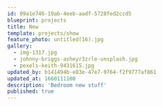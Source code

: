 ```yaml
---
id: 09a1e746-19ab-4eeb-aadf-5728fed2ccd5
blueprint: projects
title: New
template: projects/show
feature_photo: untitled(16).jpg
gallery:
  - img-1317.jpg
  - johnny-briggs-asheyr3zrle-unsplash.jpg
  - pexels-keith-9431615.jpg
updated_by: b141494b-e83e-47e7-9764-f2f9777af861
updated_at: 1660111100
description: 'Bedroom new stuff'
published: true
---
```

